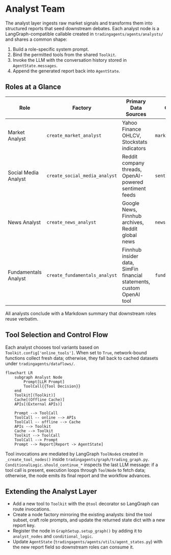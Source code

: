 # Analyst Team

The analyst layer ingests raw market signals and transforms them into structured reports that seed downstream debates. Each analyst node is a LangGraph-compatible callable created in `tradingagents/agents/analysts/` and shares a common shape:

1. Build a role-specific system prompt.
2. Bind the permitted tools from the shared `Toolkit`.
3. Invoke the LLM with the conversation history stored in `AgentState.messages`.
4. Append the generated report back into `AgentState`.

## Roles at a Glance
| Role | Factory | Primary Data Sources | Output Field |
|------|---------|----------------------|--------------|
| Market Analyst | `create_market_analyst` | Yahoo Finance OHLCV, Stockstats indicators | `market_report` |
| Social Media Analyst | `create_social_media_analyst` | Reddit company threads, OpenAI-powered sentiment feeds | `sentiment_report` |
| News Analyst | `create_news_analyst` | Google News, Finnhub archives, Reddit global news | `news_report` |
| Fundamentals Analyst | `create_fundamentals_analyst` | Finnhub insider data, SimFin financial statements, custom OpenAI tool | `fundamentals_report` |

All analysts conclude with a Markdown summary that downstream roles reuse verbatim.

## Tool Selection and Control Flow
Each analyst chooses tool variants based on `Toolkit.config['online_tools']`. When set to `True`, network-bound functions collect fresh data; otherwise, they fall back to cached datasets under `tradingagents/dataflows/`.

```mermaid
flowchart LR
    subgraph Analyst Node
        Prompt[LLM Prompt]
        ToolCall{{Tool Decision}}
    end
    Toolkit[(Toolkit)]
    Cache[(Offline Cache)]
    APIs[(External APIs)]

    Prompt --> ToolCall
    ToolCall -- online --> APIs
    ToolCall -- offline --> Cache
    APIs --> Toolkit
    Cache --> Toolkit
    Toolkit --> ToolCall
    ToolCall --> Prompt
    Prompt --> Report[Report -> AgentState]
```

Tool invocations are mediated by LangGraph `ToolNode`s created in `_create_tool_nodes()` inside `tradingagents/graph/trading_graph.py`. `ConditionalLogic.should_continue_*` inspects the last LLM message: if a tool call is present, execution loops through `ToolNode` to fetch data; otherwise, the node emits its final report and the workflow advances.

## Extending the Analyst Layer
- Add a new tool to `Toolkit` with the `@tool` decorator so LangGraph can route invocations.
- Create a node factory mirroring the existing analysts: bind the tool subset, craft role prompts, and update the returned state dict with a new report key.
- Register the node in `GraphSetup.setup_graph()` by adding it to `analyst_nodes` and `conditional_logic`.
- Update `AgentState` (`tradingagents/agents/utils/agent_states.py`) with the new report field so downstream roles can consume it.
